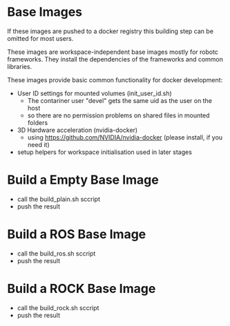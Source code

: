 
# Base Images

If these images are pushed to a docker registry this building step can be omitted for most users.

These images are workspace-independent base images mostly for robotc frameworks.
They install the dependencies of the frameworks and common libraries.

These images provide basic common functionality for docker development:

* User ID settings for mounted volumes (init_user_id.sh)
  * The contariner user "devel" gets the same uid as the user on the host
  * so there are no permission problems on shared files in mounted folders
* 3D Hardware acceleration (nvidia-docker)
  * using https://github.com/NVIDIA/nvidia-docker (please install, if you need it)
* setup helpers for workspace initialisation used in later stages

# Build a Empty Base Image

* call the build_plain.sh sccript
* push the result

# Build a ROS Base Image

* call the build_ros.sh sccript
* push the result


# Build a ROCK Base Image

* call the build_rock.sh sccript
* push the result


